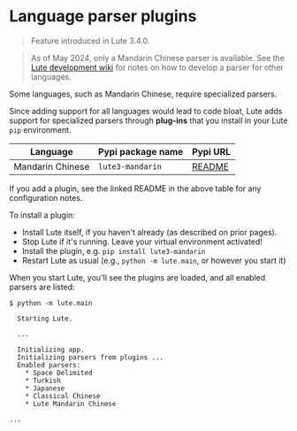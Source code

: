 # Language parser plugins

> Feature introduced in Lute 3.4.0.

> As of May 2024, only a Mandarin Chinese parser is available.  See the [Lute development wiki](https://github.com/LuteOrg/lute-v3/wiki/Developing-language-parser-plugins) for notes on how to develop a parser for other languages.

Some languages, such as Mandarin Chinese, require specialized parsers.

Since adding support for all languages would lead to code bloat, Lute adds support for specialized parsers through **plug-ins** that you install in your Lute `pip` environment.

| Language | Pypi package name | Pypi URL |
| --- | --- | --- |
| Mandarin Chinese | `lute3-mandarin` | [README](https://pypi.org/project/lute3-mandarin/) |

If you add a plugin, see the linked README in the above table for any configuration notes.

To install a plugin:

* Install Lute itself, if you haven't already (as described on prior pages).
* Stop Lute if it's running.  Leave your virtual environment activated!
* Install the plugin, e.g. `pip install lute3-mandarin`
* Restart Lute as usual (e.g., `python -m lute.main`, or however you start it)

When you start Lute, you'll see the plugins are loaded, and all enabled parsers are listed:

```
$ python -m lute.main
  
  Starting Lute.
  
  ...

  Initializing app.
  Initializing parsers from plugins ...
  Enabled parsers:
    * Space Delimited
    * Turkish
    * Japanese
    * Classical Chinese
    * Lute Mandarin Chinese

...
```